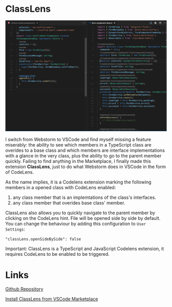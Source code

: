 # ClassLens

![ClassLens](./classlens.gif "Showcase")

I switch from Webstorm to VSCode and find myself missing a feature miserably: the ability to see which members in a TypeScript class are overides to a base class and which members are interface implementations with a glance in the very class, plus the ability to go to the parent member quickly. Failing to find anything in the Marketplace, I finally made this extension **ClassLens**, just to do what Webstorm does in VSCode in the form of CodeLens.

As the name implies, it is a Codelens extension marking the following members in a opened class with CodeLens enabled:

1.  any class member that is an implemtations of the class's interfaces.
2.  any class member that overides base class' member.

ClassLens also allows you to quickly navigate to the parent member by clicking on the CodeLens hint. File will be opened side by side by default. You can change the behaviour by adding this configuration to `User Settings`:

```
"classLens.openSideBySide": false
```

Important: ClassLens is a TypeScript and JavaScript Codelens extension, it requires CodeLens to be enabled to be triggered.

# Links

[Github Repository](https://github.com/rexebin/classlens)

[Install ClassLens from VSCode Marketplace](https://marketplace.visualstudio.com/items?itemName=rexebin.classlens)
